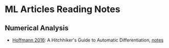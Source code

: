 # ML Articles Reading Notes

## Numerical Analysis

- [Hoffmann 2016](https://arxiv.org/pdf/1411.0583.pdf): A Hitchhiker's Guide to Automatic Differentiation, [notes](./numerical-analysis/2016-07-hoffmann.md)